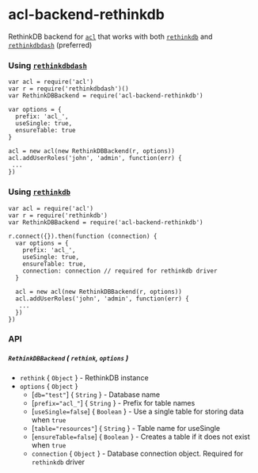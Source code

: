 # acl-backend-rethinkdb
RethinkDB backend for [`acl`](https://github.com/optimalbits/node_acl) that works with both [`rethinkdb`](https://github.com/rethinkdb/rethinkdb) and [`rethinkdbdash`](https://github.com/neumino/rethinkdbdash) (preferred)

### Using [`rethinkdbdash`](https://github.com/neumino/rethinkdbdash)
```
var acl = require('acl')
var r = require('rethinkdbdash')()
var RethinkDBBackend = require('acl-backend-rethinkdb')

var options = {
  prefix: 'acl_',
  useSingle: true,
  ensureTable: true
}

acl = new acl(new RethinkDBBackend(r, options))
acl.addUserRoles('john', 'admin', function(err) {
 ...
})
```

### Using [`rethinkdb`](https://github.com/rethinkdb/rethinkdb)

```
var acl = require('acl')
var r = require('rethinkdb')
var RethinkDBBackend = require('acl-backend-rethinkdb')

r.connect({}).then(function (connection) {
  var options = {
    prefix: 'acl_',
    useSingle: true,
    ensureTable: true,
    connection: connection // required for rethinkdb driver
  }

  acl = new acl(new RethinkDBBackend(r, options))
  acl.addUserRoles('john', 'admin', function(err) {
   ...
  })
})
```

### API

##### `RethinkDBBackend` ( `rethink`, `options` )

* `rethink` { `Object` } - RethinkDB instance
* `options` { `Object` }
  * [`db="test"`] { `String` } - Database name
  * [`prefix="acl_"`] { `String` } - Prefix for table names
  * [`useSingle=false`] { `Boolean` } - Use a single table for storing data when `true`
  * [`table="resources"`] { `String` } - Table name for useSingle
  * [`ensureTable=false`] { `Boolean` } - Creates a table if it does not exist when `true`
  * `connection` { `Object` } - Database connection object. Required for `rethinkdb` driver


